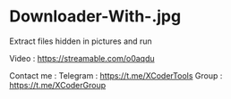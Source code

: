 # Downloader-With-.jpg

Extract files hidden in pictures and run

Video :
https://streamable.com/o0aqdu

Contact me :
Telegram : https://t.me/XCoderTools
Group : https://t.me/XCoderGroup
